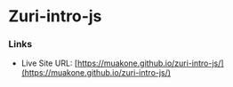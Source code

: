 # Zuri-intro-js

### Links
- Live Site URL: [https://muakone.github.io/zuri-intro-js/](https://muakone.github.io/zuri-intro-js/)